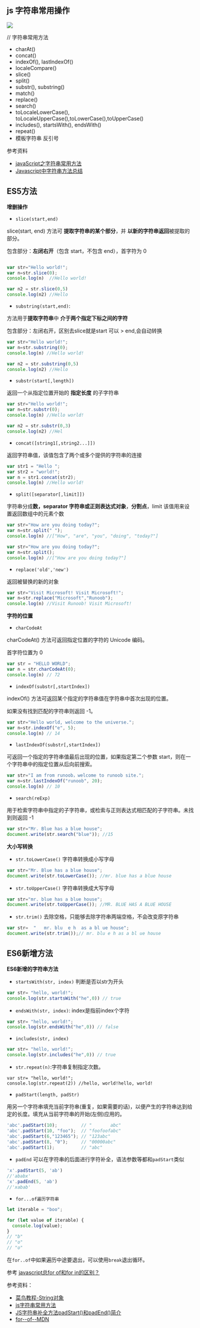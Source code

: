 
## js 字符串常用操作

![](https://image-static.segmentfault.com/629/456/629456743-57a401904d0d1)

// 字符串常用方法

- charAt()
- concat()
- indexOf(), lastIndexOf()
- localeCompare()
- slice()
- split()
- substr(), substring()
- match()
- replace()
- search()
- toLocaleLowerCase(), toLocaleUpperCase(),toLowerCase(),toUpperCase()
- includes(), startsWith(), endsWith()
- repeat()
- 模板字符串 反引号

参考资料 

- [javaScript之字符串常用方法](https://juejin.im/post/5ba8f72e6fb9a05cd7774465)
- [Javascript中字符串方法总结](https://segmentfault.com/a/1190000006172772)

## ES5方法

**增删操作**

- `slice(start,end)` 

slice(start, end) 方法可 **提取字符串的某个部分**，并 **以新的字符串返回**被提取的部分。

包含部分：**左闭右开**（包含 start，不包含 end），首字符为 0

```js

var str="Hello world!";
var n=str.slice(0);
console.log(n)  //Hello world!

var n2 = str.slice(0,5)
console.log(n2) //Hello
```

- `substring(start,end)`:

方法用于**提取字符串**中 **介于两个指定下标之间的字符**

包含部分：左闭右开，区别去slice就是start 可以 > end,会自动转换

```js
var str="Hello world!";
var n=str.substring(0);
console.log(n) //Hello world!

var n2 = str.substring(0,5)
console.log(n2) //Hello
```

- `substr(start[,length])`

返回一个从指定位置开始的 **指定长度** 的子字符串

```js
var str="Hello world!";
var n=str.substr(0);
console.log(n) //Hello world!

var n2 = str.substr(0,3)
console.log(n2) //Hel
```

- `concat([string1[,string2...]])`

返回字符串值，该值包含了两个或多个提供的字符串的连接

```js
var str1 = "Hello ";
var str2 = "world!";
var n = str1.concat(str2);
console.log(n) //Hello world!
```

- `split([separator[,limit]])`

字符串分成**数，separator 字符串或正则表达式对象**，**分割点**，limit 该值用来设置返回数组中的元素个数

```js
var str="How are you doing today?";
var n=str.split(" ");
console.log(n) //["How", "are", "you", "doing", "today?"]

var str="How are you doing today?";
var n=str.split();
console.log(n) //["How are you doing today?"]
```

- `replace('old','new')`

返回被替换的新的对象

```js
var str="Visit Microsoft! Visit Microsoft!";
var n=str.replace("Microsoft","Runoob");
console.log(n) //Visit Runoob! Visit Microsoft!
```

**字符的位置**

- `charCodeAt`

charCodeAt() 方法可返回指定位置的字符的 Unicode 编码。

首字符位置为 0

```js
var str = "HELLO WORLD";
var n = str.charCodeAt(0);
console.log(n) // 72
```

- `indexOf(substr[,startIndex])` 

indexOf() 方法可返回某个指定的字符串值在字符串中首次出现的位置。

如果没有找到匹配的字符串则返回 -1。

```js
var str="Hello world, welcome to the universe.";
var n=str.indexOf("e", 5);
console.log(n) // 14
```

- `lastIndexOf(substr[,startIndex])`

可返回一个指定的字符串值最后出现的位置，如果指定第二个参数 start，则在一个字符串中的指定位置从后向前搜索。

```js
var str="I am from runoob，welcome to runoob site.";
var n=str.lastIndexOf("runoob", 20);
console.log(n) // 10
```

- `search(reExp)`

用于检索字符串中指定的子字符串，或检索与正则表达式相匹配的子字符串。未找到则返回 -1

```js
var str="Mr. Blue has a blue house";
document.write(str.search("blue")); //15
```

**大小写转换**

- `str.toLowerCase()` 字符串转换成小写字母

```js
var str="Mr. Blue has a blue house";
document.write(str.toLowerCase()); //mr. blue has a blue house
```

- `str.toUpperCase()` 字符串转换成大写字母

```js
var str="mr. blue has a blue house";
document.write(str.toUpperCase()); //MR. BLUE HAS A BLUE HOUSE
```

- `str.trim()` 去除空格，只能够去除字符串两端空格，不会改变原字符串

```js
var str=  "   mr. blu  e h  as a bl ue house";
document.write(str.trim());// mr. blu e h as a bl ue house
```



## ES6新增方法

**ES6新增的字符串方法**

- `startsWith(str, index)`   判断是否以str为开头

```js
var str= "hello, world!";
console.log(str.startsWith("he",0)) // true
```

- `endsWith(str, index)`: index是指前index个字符

```js
var str= "hello, world!";
console.log(str.endsWith("he",0)) // false
```

- `includes(str, index)` 

```js
var str= "hello, world!";
console.log(str.includes("he",0)) // true
```

-  `str.repeat(n)`:字符串复制指定次数。

```
var str= "hello, world!";
console.log(str.repeat(2)) //hello, world!hello, world!
```

-  `padStart(length, padStr)`

用另一个字符串填充当前字符串(重复，如果需要的话)，以便产生的字符串达到给定的长度。填充从当前字符串的开始(左侧)应用的。

```js
'abc'.padStart(10);         // "       abc"
'abc'.padStart(10, "foo");  // "foofoofabc"
'abc'.padStart(6,"123465"); // "123abc"
'abc'.padStart(8, "0");     // "00000abc"
'abc'.padStart(1);          // "abc"
```

-  `padEnd` 可以在字符串的后面进行字符补全，语法参数等都和`padStart`类似

```js
'x'.padStart(5, 'ab')
//'ababx'
'x'.padEnd(5, 'ab')
//'xabab'
```

- `for...of遍历字符串`

```js
let iterable = "boo";

for (let value of iterable) {
  console.log(value);
}
// "b"
// "o"
// "o"
```

在`for..of`中如果遍历中途要退出，可以使用`break`退出循环。

参考 [javascript总for of和for in的区别？](https://segmentfault.com/q/1010000006658882)

参考资料：

- [菜鸟教程-String对象](https://www.runoob.com/jsref/jsref-obj-string.html)
- [js字符串常用方法](https://segmentfault.com/a/1190000013736704)
- [JS字符串补全方法padStart()和padEnd()简介](https://www.zhangxinxu.com/wordpress/2018/07/js-padstart-padend/)
- [for--of--MDN](https://developer.mozilla.org/zh-CN/docs/Web/JavaScript/Reference/Statements/for...of)




